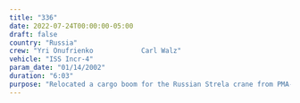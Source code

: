 ```yaml
---
title: "336"
date: 2022-07-24T00:00:00-05:00
draft: false
country: "Russia"
crew: "Yri Onufrienko            Carl Walz"
vehicle: "ISS Incr-4"
param_date: "01/14/2002"
duration: "6:03"
purpose: "Relocated a cargo boom for the Russian Strela crane from PMA-1 to Pirs DC-1.  Installed amateur radio antenna WA3 and cables onto the aft of SM.  Jettisoned gloves and wiping towels?"
---
```

